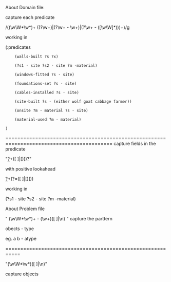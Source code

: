 
About Domain file:

capture each predicate

/\((\w\W*\w*)+ ((\?\w+)|(\?\w+ - \w+)|(\?\w+ - \([\w\W]*\)))+\)/g


working in

(:predicates

        (walls-built ?s ?x)

        (?s1 - site ?s2 - site ?m -material)

        (windows-fitted ?s - site)

        (foundations-set ?s - site)

        (cables-installed ?s - site)

        (site-built ?s - (either wolf goat cabbage farmer))

        (onsite ?m - material ?s - site)

        (material-used ?m - material)

    )

==========================================================================================
capture fields in the predicate

"[?](\w)+([ ]|[)])?"

with positive lookahead

[?](\w)+(?=([ ]|[)]))

working in


(?s1 - site ?s2 - site ?m -material)


About Problem file 

 " (\w\W*\w*)+ - (\w+)([ ]|\n) "
 capture the parttern 
 
 obects - type
 
 eg. a b - atype
 
 
 ===========================================================
 
  "(\w\W*\w*)([ ]|\n)"
  
  capture objects
 

